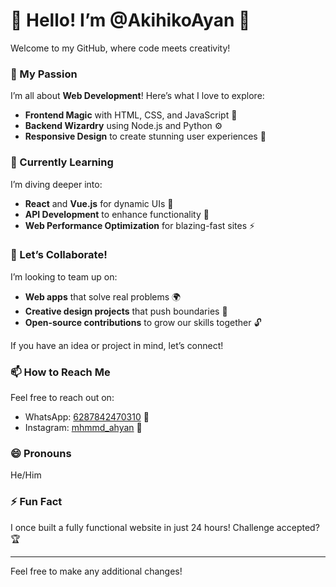 

# 👋 Hello! I’m @AkihikoAyan 🌟

Welcome to my GitHub, where code meets creativity! 

### 👀 My Passion
I’m all about **Web Development**! Here’s what I love to explore:
- **Frontend Magic** with HTML, CSS, and JavaScript 🎨
- **Backend Wizardry** using Node.js and Python ⚙️
- **Responsive Design** to create stunning user experiences 📱

### 🌱 Currently Learning
I’m diving deeper into:
- **React** and **Vue.js** for dynamic UIs 🚀
- **API Development** to enhance functionality 🔗
- **Web Performance Optimization** for blazing-fast sites ⚡

### 💞 Let’s Collaborate!
I’m looking to team up on:
- **Web apps** that solve real problems 🌍
- **Creative design projects** that push boundaries 🎉
- **Open-source contributions** to grow our skills together 🔓

If you have an idea or project in mind, let’s connect!

### 📫 How to Reach Me
Feel free to reach out on:
- WhatsApp: [6287842470310](https://wa.me/6287842470310) 📱
- Instagram: [mhmmd_ahyan](https://instagram.com/mhmmd_ahyan) 📸

### 😄 Pronouns
He/Him

### ⚡ Fun Fact
I once built a fully functional website in just 24 hours! Challenge accepted? 🏆

---

Feel free to make any additional changes!
